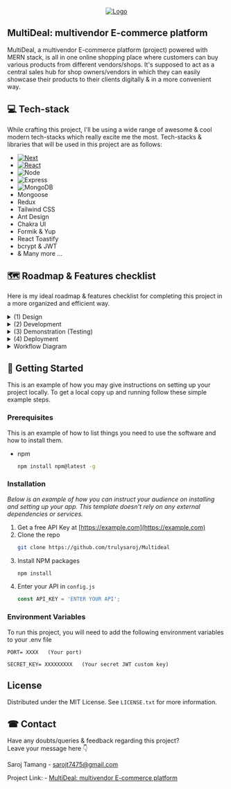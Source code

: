 


<!-- PROJECT LOGO -->
<br />
<div align="center">
  <a href="https://github.com/othneildrew/Best-README-Template">
    <img src="https://github.com/trulysaroj/Multideal/blob/master/Project%20banner.png" alt="Logo">
  </a>


</div>



<!-- TABLE OF CONTENTS -->
<!-- <details>
  <summary>Table of Contents</summary>
  <ol>
    <li>
      <a href="#about-the-project">About The Project</a>
      <ul>
        <li><a href="#built-with">Built With</a></li>
      </ul>
    </li>
    <li>
      <a href="#getting-started">Getting Started</a>
      <ul>
        <li><a href="#prerequisites">Prerequisites</a></li>
        <li><a href="#installation">Installation</a></li>
      </ul>
    </li>
    <li><a href="#usage">Usage</a></li>
    <li><a href="#roadmap">Roadmap</a></li>
    <li><a href="#contributing">Contributing</a></li>
    <li><a href="#license">License</a></li>
    <li><a href="#contact">Contact</a></li>
    <li><a href="#acknowledgments">Acknowledgments</a></li>
  </ol>
</details> -->




<!-- ABOUT THE PROJECT -->
## MultiDeal: multivendor E-commerce platform


MultiDeal, a multivendor E-commerce platform (project) powered with MERN stack, is all in one online shopping place where customers can buy various products from different vendors/shops. It's supposed to act as a central sales hub for shop owners/vendors in which they can easily showcase their products to their clients digitally  & in a more convenient way.






## 💻 Tech-stack 

While crafting this project, I'll be using a wide range of awesome & cool modern tech-stacks which really excite me the most. Tech-stacks & libraries that will be used in this project are as follows:

* [![Next][Next.js]][Next-url]
* [![React][React.js]][React-url]
* ![Node](https://img.shields.io/badge/Node.js-339933?style=for-the-badge&logo=nodedotjs&logoColor=white)
* ![Express](https://img.shields.io/badge/Express.js-000000?style=for-the-badge&logo=express&logoColor=white)
* ![MongoDB](https://img.shields.io/badge/MongoDB-4EA94B?style=for-the-badge&logo=mongodb&logoColor=white)
* Mongoose
* Redux
* Tailwind CSS
* Ant Design
* Chakra UI
* Formik & Yup 
* React Toastify
* bcrypt & JWT
* & Many more ...




















<!-- ROADMAP -->
## 🗺  Roadmap & Features checklist
Here is my ideal roadmap & features checklist for completing this project in a more organized and efficient way.

<details>
<summary> (1) Design </summary>

- [X] I. Brand identity/color scheme & typography 
    - [X] project name
    - [X] Primary & accent colors
    - [X] Fonts and typo

- [X] II. Design key elements 
    - [X] Logo
    - [X] Buttons
    - [X] Forms
    - [X] wireframes and mockups
    - [X] Flowchart / Diagram


- [ ] III. UI & Layout
    - [X] Header
    - [X] Navigation bar
    - [X] Hero section 
    - [X] Main content area
    - [ ] Sidebar
    - [X] Footer


</details>


<details>
<summary> 
 (2) Development
  
</summary>


 #### Front-End Development:

- [ ] I. Structure, Pages & navigation 
    - [X] Home page
    - [X] Login/signup pages
    - [X] vendor/ shop listing form
    - [ ] Product listing pages
    - [ ] Product detail pages
    - [ ] product categories 
    - [ ] Shopping cart
    - [ ] Wishlist 
    - [ ] Checkout process
    - [ ] User account pages

- [ ] II. Extra features & functionality:
     - [ ] Add/delete items in cart 
     - [ ] Add/Delete items in a wishlist
     - [ ] pagination
     - [ ] Product search functionality
     - [ ] product listing & deleting 
     - [ ] user rating & feedback
     - [ ] Filtering & sorting by price, brand etc.
     - [ ] basic stock mgt
     - [ ] proceed to checkout
     - [ ] Order tracking
     - [ ] Product comparison
     - [ ] Implemented multilingual features
     - [ ] Integrate Messenger chat Plugin
     - [ ] Admin panel & Dashboard with Data visualization 

 #### Back-End Development:

 - [X] Basic server setup & connect DB
 - [X] set users types & roles [Customers, vendor, admin]
 - [X] User password hashing
 - [X] Implement JWT-based authentication
 - [ ] Define entities [vendors, products, orders, customers, admin]
 - [ ] MongoDB collections for diff. entities  
 - [ ] Use Express.js for routing and middleware
 - [ ] Develop RESTful API endpoints
 - [ ] User authentication with MongoDB
 - [ ] Implement endpoints for auth, vendor/order management
 - [ ] Validate user credentials using MongoDB queries
 - [ ] Vendor management with MongoDB
 - [ ] Endpoints and queries for vendor, products, inventory, & orders
 - [ ] Backend Error handling
 - [ ] Endpoints and queries for browsing, cart management
 - [ ] Search, Filter & pagination on backend
 - [ ] Order API for placement, tracking & fulfilment
 - [ ] Third-party integrations with MongoDB
 - [ ] Integrate Payment gateways (Optional)
 - [ ] Implement access control, user authentication, and encryption 
 - [ ] Test API endpoints and MongoDB interactions


  
</details>





<details>
  <summary>
 (3) Demonstration (Testing)
  
    
  </summary>
</details>


<details>
  <summary>
    (4) Deployment
  </summary>
</details>

<details>
  <summary>
  Workflow Diagram 
  </summary>
     <img src="https://github.com/trulysaroj/Multideal/blob/master/Workflow%20Diagram.png" alt="Workflow Diagram">
  
</details>








<!-- GETTING STARTED -->
## 📃 Getting Started

This is an example of how you may give instructions on setting up your project locally.
To get a local copy up and running follow these simple example steps.

### Prerequisites

This is an example of how to list things you need to use the software and how to install them.
* npm
  ```sh
  npm install npm@latest -g
  ```

### Installation

_Below is an example of how you can instruct your audience on installing and setting up your app. This template doesn't rely on any external dependencies or services._

1. Get a free API Key at [https://example.com](https://example.com)
2. Clone the repo
   ```sh
   git clone https://github.com/trulysaroj/Multideal
   ```
3. Install NPM packages
   ```sh
   npm install
   ```
4. Enter your API in `config.js`
   ```js
   const API_KEY = 'ENTER YOUR API';
   ```

### Environment Variables

To run this project, you will need to add the following environment variables to your .env file



```
PORT= XXXX   (Your port)

SECRET_KEY= XXXXXXXXX   (Your secret JWT custom key)
```






<!-- LICENSE -->
## License

Distributed under the MIT License. See `LICENSE.txt` for more information.




<!-- CONTACT -->
## ☎ Contact
Have any doubts/queries & feedback regarding this project? <br>
  Leave your message here 👇

Saroj Tamang - sarojt7475@gmail.com

Project Link: - [MultiDeal: multivendor E-commerce platform](https://github.com/trulysaroj/Multideal)





<!-- ACKNOWLEDGMENTS -->



<!-- MARKDOWN LINKS & IMAGES -->
<!-- https://www.markdownguide.org/basic-syntax/#reference-style-links -->
[contributors-shield]: https://img.shields.io/github/contributors/othneildrew/Best-README-Template.svg?style=for-the-badge
[contributors-url]: https://github.com/othneildrew/Best-README-Template/graphs/contributors
[forks-shield]: https://img.shields.io/github/forks/othneildrew/Best-README-Template.svg?style=for-the-badge
[forks-url]: https://github.com/othneildrew/Best-README-Template/network/members
[stars-shield]: https://img.shields.io/github/stars/othneildrew/Best-README-Template.svg?style=for-the-badge
[stars-url]: https://github.com/othneildrew/Best-README-Template/stargazers
[issues-shield]: https://img.shields.io/github/issues/othneildrew/Best-README-Template.svg?style=for-the-badge
[issues-url]: https://github.com/othneildrew/Best-README-Template/issues
[license-shield]: https://img.shields.io/github/license/othneildrew/Best-README-Template.svg?style=for-the-badge
[license-url]: https://github.com/othneildrew/Best-README-Template/blob/master/LICENSE.txt
[linkedin-shield]: https://img.shields.io/badge/-LinkedIn-black.svg?style=for-the-badge&logo=linkedin&colorB=555
[linkedin-url]: https://linkedin.com/in/othneildrew
[product-screenshot]: images/screenshot.png
[Next.js]: https://img.shields.io/badge/next.js-000000?style=for-the-badge&logo=nextdotjs&logoColor=white
[Next-url]: https://nextjs.org/
[React.js]: https://img.shields.io/badge/React-20232A?style=for-the-badge&logo=react&logoColor=61DAFB
[React-url]: https://reactjs.org/


